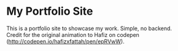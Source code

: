 # My Portfolio Site

This is a portfolio site to showcase my work. Simple, no backend.  
Credit for the original animation to Hafiz on codepen (http://codepen.io/hafizxfattah/pen/epRVwW).
